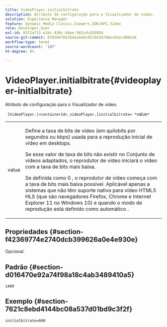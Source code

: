 ```yaml
---
title: VideoPlayer.initialbitrate
description: Atributo de configuração para o Visualizador de vídeo.
solution: Experience Manager
feature: Dynamic Media Classic,Viewers,SDK/API,Video
role: Developer,User
exl-id: 83f2af31-e2dc-430c-b9ae-563cdcd20954
source-git-commit: 6f838470a7bdea8e8c0219e59746ec82ecd802a8
workflow-type: tm+mt
source-wordcount: '107'
ht-degree: 0%

---
```


# VideoPlayer.initialbitrate{#videoplayer-initialbitrate}

Atributo de configuração para o Visualizador de vídeo.

` [VideoPlayer.|<containerId>_videoPlayer.]initialbitrate= *`value`*`

<table id="table_C616483932C2482CA9794DDD7313FD7C"> 
 <tbody> 
  <tr> 
   <td colname="col1"> <p> <span class="codeph"> value </span> </p> </td> 
   <td colname="col2"> <p>Define a taxa de bits de vídeo (em quilobits por segundos ou kbps) usada para a reprodução inicial de vídeo em desktops. </p> <p>Se esse valor de taxa de bits não existir no Conjunto de vídeos adaptados, o reprodutor de vídeo iniciará o vídeo com a taxa de bits mais baixa. </p> <p>Se definida como <span class="codeph"> 0 </span>, o reprodutor de vídeo começa com a taxa de bits mais baixa possível. Aplicável apenas a sistemas que não têm suporte nativo para vídeo HTML5 HLS (que são navegadores Firefox, Chrome e Internet Explorer 11 no Windows 10) e quando o modo de reprodução está definido como <span class="codeph"> automático </span>. </p> </td> 
  </tr> 
 </tbody> 
</table>

## Propriedades {#section-f42369774e2740dcb399626a0e4e930e}

Opcional.

## Padrão {#section-d016470e92a74f98a18c4ab3489410a5}

`1400`

## Exemplo {#section-7621c8ebd4144bc08a537d01bd9c3f2f}

```
initialbitrate=600
```
